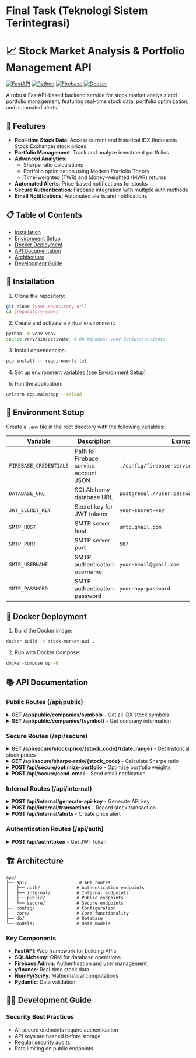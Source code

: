 # Final Task (Teknologi Sistem Terintegrasi)


# 📈 Stock Market Analysis & Portfolio Management API

[![FastAPI](https://img.shields.io/badge/FastAPI-0.104.1-009688.svg?style=flat&logo=FastAPI&logoColor=white)](https://fastapi.tiangolo.com)
[![Python](https://img.shields.io/badge/Python-3.12-3776AB.svg?style=flat&logo=Python&logoColor=white)](https://www.python.org)
[![Firebase](https://img.shields.io/badge/Firebase-FFCA28.svg?style=flat&logo=Firebase&logoColor=black)](https://firebase.google.com)
[![Docker](https://img.shields.io/badge/Docker-2496ED.svg?style=flat&logo=Docker&logoColor=white)](https://www.docker.com)

A robust FastAPI-based backend service for stock market analysis and portfolio management, featuring real-time stock data, portfolio optimization, and automated alerts.

## 🌟 Features

- **Real-time Stock Data**: Access current and historical IDX (Indonesia Stock Exchange) stock prices
- **Portfolio Management**: Track and analyze investment portfolios
- **Advanced Analytics**: 
  - Sharpe ratio calculations
  - Portfolio optimization using Modern Portfolio Theory
  - Time-weighted (TWR) and Money-weighted (MWR) returns
- **Automated Alerts**: Price-based notifications for stocks
- **Secure Authentication**: Firebase integration with multiple auth methods
- **Email Notifications**: Automated alerts and notifications

## 📋 Table of Contents

- [Installation](#-installation)
- [Environment Setup](#-environment-setup)
- [Docker Deployment](#-docker-deployment)
- [API Documentation](#-api-documentation)
- [Architecture](#-architecture)
- [Development Guide](#-development-guide)

## 🚀 Installation

1. Clone the repository:
```bash
git clone [your-repository-url]
cd [repository-name]
```

2. Create and activate a virtual environment:
```bash
python -m venv venv
source venv/bin/activate  # On Windows: venv\Scripts\activate
```

3. Install dependencies:
```bash
pip install -r requirements.txt
```

4. Set up environment variables (see [Environment Setup](#-environment-setup))

5. Run the application:
```bash
uvicorn app.main:app --reload
```

## 🔧 Environment Setup

Create a `.env` file in the root directory with the following variables:

| Variable | Description | Example |
|----------|-------------|---------|
| `FIREBASE_CREDENTIALS` | Path to Firebase service account JSON | `./config/firebase-service-account.json` |
| `DATABASE_URL` | SQLAlchemy database URL | `postgresql://user:password@localhost/dbname` |
| `JWT_SECRET_KEY` | Secret key for JWT tokens | `your-secret-key` |
| `SMTP_HOST` | SMTP server host | `smtp.gmail.com` |
| `SMTP_PORT` | SMTP server port | `587` |
| `SMTP_USERNAME` | SMTP authentication username | `your-email@gmail.com` |
| `SMTP_PASSWORD` | SMTP authentication password | `your-app-password` |

## 🐳 Docker Deployment

1. Build the Docker image:
```bash
docker build -t stock-market-api .
```

2. Run with Docker Compose:
```bash
docker-compose up -d
```

## 📚 API Documentation

### Public Routes (/api/public)

<details>
<summary><b>GET /api/public/companies/symbols</b> - Get all IDX stock symbols</summary>

#### Response
```json
{
  "symbols": ["BBCA", "TLKM", ...],
  "count": 750
}
```
</details>

<details>
<summary><b>GET /api/public/companies/{symbol}</b> - Get company information</summary>

#### Parameters
- `symbol`: Stock symbol (e.g., "BBCA")

#### Response
```json
{
  "symbol": "BBCA",
  "company_name": "Bank Central Asia Tbk",
  "sector": "Financial Services",
  "industry": "Banking",
  "market_cap": 1234567890,
  "description": "Company description..."
}
```
</details>

### Secure Routes (/api/secure)

<details>
<summary><b>GET /api/secure/stock-price/{stock_code}/{date_range}</b> - Get historical stock prices</summary>

#### Parameters
- `stock_code`: Stock symbol
- `date_range`: Date range in format "YYYY-MM-DD_YYYY-MM-DD"

#### Response
```json
{
  "symbol": "BBCA.JK",
  "prices": [
    {
      "date": "2024-01-10",
      "closing_price": 9450,
      "volume_thousands": 15678
    },
    ...
  ]
}
```
</details>

<details>
<summary><b>GET /api/secure/sharpe-ratio/{stock_code}</b> - Calculate Sharpe ratio</summary>

#### Parameters
- `stock_code`: Stock symbol

#### Response
```json
{
  "stock_code": "BBCA",
  "sharpe_ratio": 1.234,
  "avg_annual_return": 0.156,
  "return_volatility": 0.089,
  "risk_free_rate": 0.055
}
```
</details>

<details>
<summary><b>POST /api/secure/optimize-portfolio</b> - Optimize portfolio weights</summary>

#### Request
```json
{
  "stock_codes": ["BBCA", "TLKM", "UNVR"],
  "target_return": 0.15
}
```

#### Response
```json
{
  "allocations": [
    {
      "stock_code": "BBCA",
      "weight": 0.4
    },
    ...
  ],
  "expected_return": 0.15,
  "expected_volatility": 0.12,
  "sharpe_ratio": 1.45
}
```
</details>

<details>
<summary><b>POST /api/secure/send-email</b> - Send email notification</summary>

#### Request
```json
{
  "recipient_email": "user@example.com",
  "subject": "Stock Alert",
  "body": "Your stock alert message..."
}
```

#### Response
```json
{
  "success": true,
  "message": "Email sent successfully"
}
```
</details>

### Internal Routes (/api/internal)

<details>
<summary><b>POST /api/internal/generate-api-key</b> - Generate API key</summary>

#### Request
```json
{
  "full_name": "John Doe",
  "application_name": "Trading App",
  "organization": "Example Corp",
  "email": "john@example.com",
  "phone_number": "+1234567890"
}
```

#### Response
```json
{
  "api_key": "sk_test_abc123...",
  "full_name": "John Doe",
  ...
}
```
</details>

<details>
<summary><b>POST /api/internal/transactions</b> - Record stock transaction</summary>

#### Request
```json
{
  "stock_code": "BBCA",
  "transaction_type": "buy",
  "quantity": 100,
  "transaction_date": "2024-01-10T14:30:00Z",
  "token": "firebase_id_token"
}
```

#### Response
```json
{
  "id": "tx_123",
  "stock_code": "BBCA",
  "quantity": 100,
  "price_per_share": 9450,
  "total_value": 945000,
  ...
}
```
</details>

<details>
<summary><b>POST /api/internal/alerts</b> - Create price alert</summary>

#### Request
```json
{
  "stock_code": "BBCA",
  "trigger_price": 9500,
  "trigger_type": "above",
  "notification_hour": 9,
  "is_repeating": true,
  "token": "firebase_id_token"
}
```

#### Response
```json
{
  "id": "alert_123",
  "stock_code": "BBCA",
  "trigger_price": 9500,
  ...
}
```
</details>

### Authentication Routes (/api/auth)

<details>
<summary><b>POST /api/auth/token</b> - Get JWT token</summary>

#### Request
Requires API key authentication via header

#### Response
```json
{
  "access_token": "eyJ0eXAiOiJKV1QiL...",
  "token_type": "bearer"
}
```
</details>

## 🏗 Architecture

```
app/
├── api/                    # API routes
│   ├── auth/              # Authentication endpoints
│   ├── internal/          # Internal endpoints
│   ├── public/            # Public endpoints
│   └── secure/            # Secure endpoints
├── config/                # Configuration
├── core/                  # Core functionality
├── db/                    # Database
└── models/                # Data models
```

### Key Components

- **FastAPI**: Web framework for building APIs
- **SQLAlchemy**: ORM for database operations
- **Firebase Admin**: Authentication and user management
- **yfinance**: Real-time stock data
- **NumPy/SciPy**: Mathematical computations
- **Pydantic**: Data validation

## 👨‍💻 Development Guide

### Security Best Practices

- All secure endpoints require authentication
- API keys are hashed before storage
- Regular security audits
- Rate limiting on public endpoints